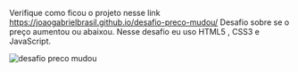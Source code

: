 Verifique como ficou o projeto nesse link https://joaogabrielbrasil.github.io/desafio-preco-mudou/
Desafio sobre se o preço aumentou ou abaixou. Nesse desafio eu uso HTML5 , CSS3 e JavaScript.

![desafio preco mudou](https://user-images.githubusercontent.com/28787494/181170665-674a432e-93ce-41ab-88fb-75a037295321.png)
